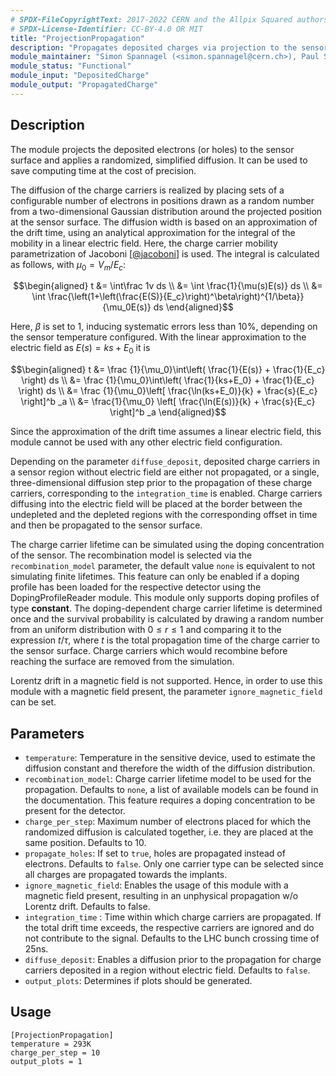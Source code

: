 ```yaml
---
# SPDX-FileCopyrightText: 2017-2022 CERN and the Allpix Squared authors
# SPDX-License-Identifier: CC-BY-4.0 OR MIT
title: "ProjectionPropagation"
description: "Propagates deposited charges via projection to the sensor surface"
module_maintainer: "Simon Spannagel (<simon.spannagel@cern.ch>), Paul Schuetze (<paul.schuetze@desy.de>)"
module_status: "Functional"
module_input: "DepositedCharge"
module_output: "PropagatedCharge"
---
```


## Description
The module projects the deposited electrons (or holes) to the sensor surface and applies a randomized, simplified diffusion. It can be used to save computing time at the cost of precision.

The diffusion of the charge carriers is realized by placing sets of a configurable number of electrons in positions drawn as a random number from a two-dimensional Gaussian distribution around the projected position at the sensor surface. The diffusion width is based on an approximation of the drift time, using an analytical approximation for the integral of the mobility in a linear electric field. Here, the charge carrier mobility parametrization of Jacoboni \[[@jacoboni]\] is used. The integral is calculated as follows, with $` \mu_0 = V_m/E_c `$:

```math
\begin{aligned}
t &= \int\frac 1v ds \\
  &= \int \frac{1}{\mu(s)E(s)} ds \\
  &= \int \frac{\left(1+\left(\frac{E(S)}{E_c}\right)^\beta\right)^{1/\beta}}{\mu_0E(s)} ds
\end{aligned}
```

Here, $` \beta `$ is set to 1, inducing systematic errors less than 10%, depending on the sensor temperature configured. With the linear approximation to the electric field as $`E(s) = ks+E_0`$ it is

```math
\begin{aligned}
t &= \frac {1}{\mu_0}\int\left( \frac{1}{E(s)} + \frac{1}{E_c} \right) ds \\
  &= \frac {1}{\mu_0}\int\left( \frac{1}{ks+E_0} + \frac{1}{E_c} \right) ds \\
  &= \frac {1}{\mu_0}\left[ \frac{\ln(ks+E_0)}{k} + \frac{s}{E_c} \right]^b _a \\
  &= \frac{1}{\mu_0} \left[ \frac{\ln(E(s))}{k} + \frac{s}{E_c} \right]^b _a
\end{aligned}
```

Since the approximation of the drift time assumes a linear electric field, this module cannot be used with any other electric field configuration.

Depending on the parameter `diffuse_deposit`, deposited charge carriers in a sensor region without electric field are either not propagated, or a single, three-dimensional diffusion step prior to the propagation of these charge carriers, corresponding to the `integration_time` is enabled.
Charge carriers diffusing into the electric field will be placed at the border between the undepleted and the depleted regions with the corresponding offset in time and then be propagated to the sensor surface.

The charge carrier lifetime can be simulated using the doping concentration of the sensor. The recombination model is selected via the `recombination_model` parameter, the default value `none` is equivalent to not simulating finite lifetimes. This feature can only be enabled if a doping profile has been loaded for the respective detector using the DopingProfileReader module. This module only supports doping profiles of type **constant**.
The doping-dependent charge carrier lifetime is determined once and the survival probability is calculated by drawing a random number from an uniform distribution with $`0 \leq r \leq 1`$ and comparing it to the expression $`t/\tau`$, where $`t`$ is the total propagation time of the charge carrier to the sensor surface.
Charge carriers which would recombine before reaching the surface are removed from the simulation.

Lorentz drift in a magnetic field is not supported. Hence, in order to use this module with a magnetic field present, the parameter `ignore_magnetic_field` can be set.

## Parameters
* `temperature`: Temperature in the sensitive device, used to estimate the diffusion constant and therefore the width of the diffusion distribution.
* `recombination_model`: Charge carrier lifetime model to be used for the propagation. Defaults to `none`, a list of available models can be found in the documentation. This feature requires a doping concentration to be present for the detector.
* `charge_per_step`: Maximum number of electrons placed for which the randomized diffusion is calculated together, i.e. they are placed at the same position. Defaults to 10.
* `propagate_holes`: If set to `true`, holes are propagated instead of electrons. Defaults to `false`. Only one carrier type can be selected since all charges are propagated towards the implants.
* `ignore_magnetic_field`: Enables the usage of this module with a magnetic field present, resulting in an unphysical propagation w/o Lorentz drift. Defaults to false.
* `integration_time` : Time within which charge carriers are propagated. If the total drift time exceeds, the respective carriers are ignored and do not contribute to the signal. Defaults to the LHC bunch crossing time of 25ns.
* `diffuse_deposit`: Enables a diffusion prior to the propagation for charge carriers deposited in a region without electric field. Defaults to `false`.
* `output_plots`: Determines if plots should be generated.


## Usage
```
[ProjectionPropagation]
temperature = 293K
charge_per_step = 10
output_plots = 1
```

[@jacoboni]: https://doi.org/10.1016/0038-1101(77)90054-5
